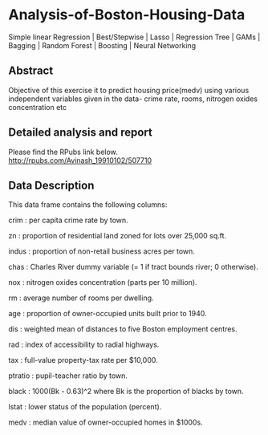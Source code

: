 # Analysis-of-Boston-Housing-Data
Simple linear Regression | Best/Stepwise | Lasso | Regression Tree | GAMs | Bagging | Random Forest | Boosting | Neural Networking

## Abstract
Objective of this exercise it to predict housing price(medv) using various independent variables given in the data- crime rate, rooms, nitrogen oxides concentration etc

## Detailed analysis and report

Please find the RPubs link below.
http://rpubs.com/Avinash_19910102/507710

## Data Description 
This data frame contains the following columns:

crim : per capita crime rate by town.

zn : proportion of residential land zoned for lots over 25,000 sq.ft.

indus : proportion of non-retail business acres per town.

chas : Charles River dummy variable (= 1 if tract bounds river; 0 otherwise).

nox : nitrogen oxides concentration (parts per 10 million).

rm : average number of rooms per dwelling.

age : proportion of owner-occupied units built prior to 1940.

dis : weighted mean of distances to five Boston employment centres.

rad : index of accessibility to radial highways.

tax : full-value property-tax rate per $10,000.

ptratio : pupil-teacher ratio by town.

black : 1000(Bk - 0.63)^2 where Bk is the proportion of blacks by town.

lstat : lower status of the population (percent).

medv : median value of owner-occupied homes in $1000s.

